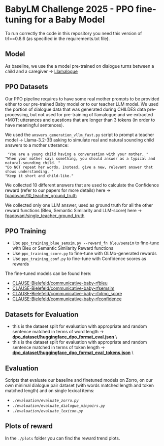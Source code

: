 # BabyLM Challenge 2025 - PPO fine-tuning for a Baby Model 
To run correctly the code in this repository you need this version of trl==0.8.6 (as specified in the requirements.txt file). 

## Model
As baseline, we use the a model pre-trained on dialogue turns between a child and a caregiver  -> [Llamalogue](https://huggingface.co/CLAUSE-Bielefeld/llamalogue/tree/main)

## PPO Datasets

Our PPO pipeline requires to have some real mother prompts to be provided either to our pre-trained Baby model or to our teacher LLM model.
We used the portion of dialogue data that was generated during CHILDES data pre-processing, but not used for pre-training of llamalogue and we extracted *MOT: utterances and questions that are longer than 3 tokens (in order to have meaningful sentences). 

We used the `answers_generation_vllm_fast.py` script to prompt a teacher model -> Llama-3.2-3B asking to simulate real and natural sounding child answers to a mother utterance:
<pre><code> "You are a young child having a conversation with your mother. "
"When your mother says something, you should answer as a typical and natural-sounding child. "
"Do NOT repeat her words. Instead, give a new, relevant answer that shows understanding. "
"Keep it short and child-like."
</code></pre>

We collected 10 different answers that are used to calculate the Confidence reward (refer to our papers for more details) here -> [fpadovani/10_teacher_ground_truth](https://huggingface.co/datasets/fpadovani/10_teacher_ground_truth)

We collected only one LLM answer, used as ground truth for all the other reward functions (Bleu, Semantic Similarity and LLM-score) here -> [fpadovani/single_teacher_ground_truth](https://huggingface.co/datasets/fpadovani/single_teacher_ground_truth)

## PPO Training

- Use `ppo_training_blue_semsim.py --reward_fn bleu/semsim` to fine-tune with Bleu or Semantic Similarity Reward functions
- Use `ppo_training_score.py` to fine-tune with OLMo-generated rewards
- Use `ppo_training_conf.py` to fine-tune with Confidence scores as rewards


The fine-tuned models can be found here:
- [CLAUSE-Bielefeld/communicative-baby-rfbleu](https://huggingface.co/CLAUSE-Bielefeld/communicative-baby-rfbleu)
- [CLAUSE-Bielefeld/communicative-baby-rfsemsim](https://huggingface.co/CLAUSE-Bielefeld/communicative-baby-rfsemsim)
- [CLAUSE-Bielefeld/communicative-baby-rfolmo_score](https://huggingface.co/CLAUSE-Bielefeld/communicative-baby-rfolmo_score)
- [CLAUSE-Bielefeld/communicative-baby-rfconfidence](https://huggingface.co/CLAUSE-Bielefeld/communicative-baby-rfconfidence)

## Datasets for Evaluation 

- this is the dataset split for evaluation with appropriate and random sentence matched in terms of word length -> [**dpo_dataset/huggingface_dpo_format_eval.json**](https://huggingface.co/datasets/fpadovani/dialogue_eval_words) \
- this is the dataset split for evaluation with appropriate and random sentence matched in terms of token length -> [**dpo_dataset/huggingface_dpo_format_eval_tokens.json**](https://huggingface.co/datasets/fpadovani/dialogue_eval_tokens) \

## Evaluation

Scripts that evaluate our baseline and finetuned models on Zorro, on our own minimal dialogue pair dataset (with words matched length and token matched length) and on single lexical items:

- *`./evaluation/evaluate_zorro.py`* 
- *`./evaluation/evaluate_dialogue_minpairs.py`*
- *`./evaluation/evaluate_lexicon.py`*


## Plots of reward 
In the `./plots` folder you can find the reward trend plots. 








